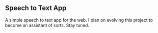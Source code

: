## Speech to Text App
A simple speech to text app for the web. I plan on evolving this project to become an assistant of sorts. Stay tuned.